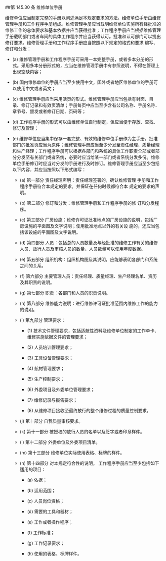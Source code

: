 ##第 145.30 条 维修单位手册

维修单位应当制定完整的手册以阐述满足本规定要求的方法。维修单位手册由维修管理手册和工作程序手册组成。维修管理手册应当载明维修单位实施所有经批准的维修工作的总体要求和基本依据并应当获得批准；工作程序手册应当根据维修管理手册载明部门或者车间的具体工作程序并应当获得认可。批准和认可部门可以提出修订要求。维修管理手册和工作程序手册应当按照以下规定的格式和要求 编写、修订和分发：

- (a) 维修管理手册和工作程序手册可采用一本完整手册，或者多本分册的形式。采用多本分册形式的，应当在维修管理手册中有参照说明，不得在管理上出现空缺内容；

- (b)  国内维修单位的手册应当至少使用中文，国外或者地区维修单位的手册可以使用中文或者英文；

- (c) 维修管理手册应当采用活页的形式。维修管理手册应当包括有封面、目录、修订记录和有效页清单；手册每页中应当至少含有公司名称、手册名称、章节号、颁发或者修订日期、页码等；

- (d)  工作程序手册的形式可以由维修单位自行制定，但应当便于存放、查找、修订及管理；

- (e)   维修单位应当集中保存一套完整、有效的维修单位手册作为主手册，批准部门的批准页应当为原件；维修管理手册应当至少分发至责任经理、质量经理和生产经理；工作程序手册可以根据各部门和系统的具体工作职责全部或者部分分发至有关部门或者系统，必要时应当给某一部门或者系统分发多份。维修单位手册修订时应当对分发的手册进行及时修订。维修管理手册应当至少包括以下内容，并应当按照以下形式编写：

  + (a) 第一部分 责任经理声明：责任经理签署的，确认维修管理 手册和工作程序手册符合本规定的要求，并保证在任何时候都符合本 规定的要求的声明。

  + (b)  第二部分 修订和分发：维修管理手册和工作程序手册的修 订和分发程序。

  + (c) 第三部分 厂房设施：维修许可证批准地点的厂房设施的说明，包括厂房设施的平面图及文字说明；使用批准地点以外的有关设 施的，还应当包括该设施的平面图及文字说明。

  + (d)  第四部分 人员：包括总的人员数量及与经批准的维修工作有关的维修人员、放行人员及审核人员的数量，人员数量可以使用年度数据。

  + (e)   第五部分 组织机构：组织机构图及其说明，应能够表明各部门和系统之间的关系。

  + (f) 第六部分 主要管理人员：责任经理、质量经理、生产经理名单、资历及其职责的说明。

  + (g)  第七部分 职责：各部门和人员的职责说明。

  + (h)   第八部分 维修能力说明：进行维修许可证批准范围内维修工作的能力的说明。

  + (i) 第九部分 管理要求：

    * (1)   技术文件管理要求，包括适航性资料及维修单位制定的工作单卡、维修实施依据文件的管理要求；

    * (2)   人员培训管理要求；

    * (3)   工具设备管理要求；

    * (4)   航材管理要求；

    * (5)   生产控制要求；

    * (6)   外委项目及外委单位管理要求；

    * (7)   维修记录与报告要求；

    * (8)   从维修项目接收至最终放行的整个维修过程的质量控制要求。

  + (j) 第十部分 自我质量审核要求。

  + (k) 第十一部分 被授权的放行人员的名单以及签字或者印章样件。

  + (l) 第十二部分 外委单位及外委项目清单。

  + (m) 第十三部分 维修单位实际使用表格、标牌的样件。 

  + (n)  第十四部分 对本规定符合性的说明。 工作程序手册应当至少包括如下适用的项目：

    * (a) 依据；

    * (b)  适用范围；

    * (c) 人员岗位资格；

    * (d)  需要的工具和器材；

    * (e)   工作或者操作程序；

    * (f) 工作标准；

    * (g)  工作记录要求；

    * (h)  使用的表格、标牌样件。
 
